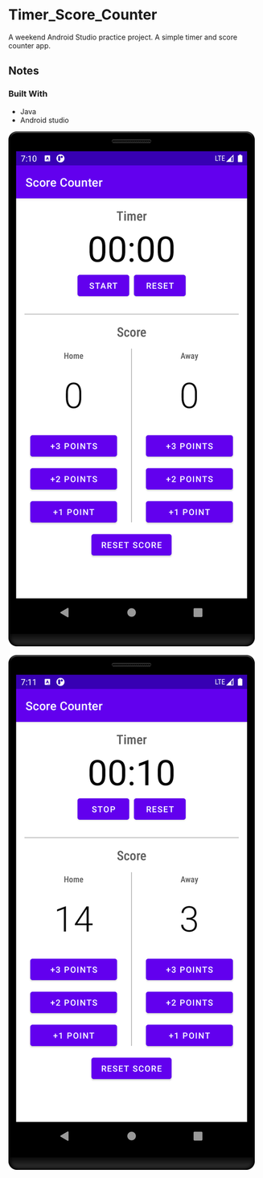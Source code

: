 # Timer_Score_Counter
A weekend Android Studio practice project. A simple timer and score counter app.

## Notes

### Built With

* Java
* Android studio


![Screenshot1](/screenshot1.png)

![Screenshot2](/screenshot2.png)
